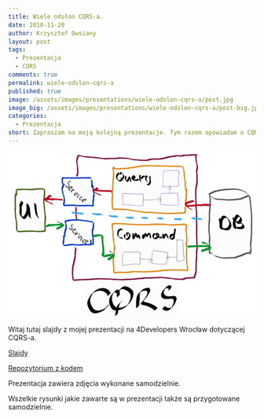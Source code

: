 ```yaml
---
title: Wiele odsłon CQRS-a.
date: 2018-11-20
author: Krzysztof Owsiany
layout: post
tags:
  - Prezentacja
  - CQRS
comments: true
permalink: wiele-odslon-cqrs-a
published: true
image: /assets/images/presentations/wiele-odslon-cqrs-a/post.jpg
image_big: /assets/images/presentations/wiele-odslon-cqrs-a/post-big.jpg
categories:
  - Prezentacja
short: Zapraszam na moją kolejną prezentacje. Tym razem opowiadam o CQRS-ie, CQS-ie. Wielu bibliotekach powiązanych z CQRS-em dla różnych języków programowania. Jak zbudowany jest dlaczego warto go stosować. 
---
```

![Wiele odsłon CQRS-a.!][post-big]

Witaj tutaj slajdy z mojej prezentacji na 4Developers Wrocław dotyczącej CQRS-a.

[Slajdy][slides]

[Repozytorium z kodem][github]

Prezentacja zawiera zdjęcia wykonane samodzielnie. 

Wszelkie rysunki jakie zawarte są w prezentacji także są przygotowane samodzielnie.


[slides]: /assets/slides/wiele-odslon-cqrs-a.pdf

[post]: /assets/images/presentations/wiele-odslon-cqrs-a/post.jpg
[post-big]: /assets/images/presentations/wiele-odslon-cqrs-a/post-big.jpg
[github]: https://github.com/godevblog/cqrs-examples